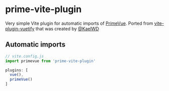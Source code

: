 # prime-vite-plugin

Very simple Vite plugin for automatic imports of [PrimeVue](https://github.com/primefaces/primevue/). Ported from [vite-plugin-vuetify](https://github.com/vuetifyjs/vuetify-loader/tree/next/packages/vite-plugin) that was created by [@KaelWD](https://github.com/KaelWD)

## Automatic imports
```js
// vite.config.js
import primevue from 'prime-vite-plugin'

plugins: [
  vue(),
  primeVue()
]
```